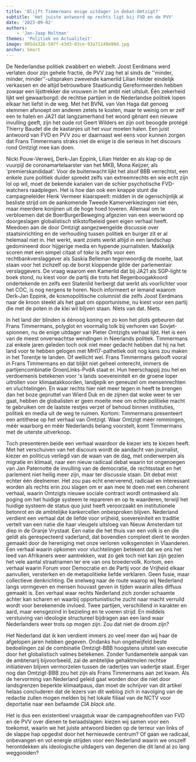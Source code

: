 ```yaml
---
title: 'Blijft Timmermans enige uitdager in debat-Omtzigt?'
subtitle: 'Het juiste antwoord op rechts ligt bij FVD en de PVV'
date: '2023-09-02'
authors:
    - 'Jan-Jaap Moltman'
themes: 'Politiek en Actualiteit'
image: 005da326-597f-43d3-83ce-93a71149e90d.jpg
anchor: Smart
---
```


De Nederlandse politiek zwabbert en wiebelt. Joost Eerdmans werd verlaten door zijn gehele fractie, de PVV zag het al sinds de ''minder, minder, minder''-uitspraken zwevende kamerlid Lilian Helder eindelijk verkassen en de altijd betrouwbare Staatkundig Gereformeerden hebben zowaar een lijsttrekker die vrouwen in het ambt niet uitsluit. Één zekerheid lijkt wel gewaarborgd: de rechtse partijen in de Nederlandse politiek lopen elkaar het liefst in de weg. Met het BVNL van Van Haga dat genoeg stemmen afsnoept om anderen zetels te kosten, maar te weinig om er zelf een te halen en JA21 dat langzamerhand het woord gênant een nieuwe invulling geeft, zijn het oude rot Geert Wilders en zijn ooit beoogde protégé Thierry Baudet die de kastanjes uit het vuur moeten halen. Een juist antwoord van FVD en PVV zou er daarnaast wel eens voor kunnen zorgen dat Frans Timmermans straks niet de enige is die serieus in het discours rond Omtzigt mee kan doen. 

Nicki Pouw-Verweij, Derk-Jan Eppink, Lilian Helder en als klap op de vuurpijl de coronamartelaarster van het MKB, Mona Keijzer, als 'premierskandidaat'. Voor de buitenwacht lijkt het alsof BBB verrechtst, een enkele zure politiek duider spreekt zelfs van extreemrechts en wie echt zijn lol op wil, moet de bekende kanalen van de schier psychotische FVD-watchers raadplegen. Het is hoe dan ook een knappe stunt die campagneleider Henk Vermeer klaarspeelt: midden in de ogenschijnlijk al besliste strijd om de aankomende Tweede Kamerverkiezingen niet één, maar meerdere konijnen uit de hoge hoed toveren. Allemaal om te verbloemen dat de BoerBurgerBeweging afgezien van een weerwoord op doorgeslagen globalistisch stikstofbeleid geen eigen verhaal heeft. Meedoen aan de door Omtzigt aangezwengelde discussie over staatsinrichting en de verhouding tussen politiek en burger zit er al helemaal niet in. Het werkt, want zoiets werkt altijd in een landschap gedomineerd door hijgerige media en hypende journalisten. Makkelijk scoren met een simpel citaat of *take* is zelfs voor een rechtbankverslaggever als Saskia Belleman tegenwoordig de moeite, laat staan voor het zichzelf op de borst kloppende gilde der parlementair verslaggevers. De vraag waarom een Kamerlid dat bij JA21 als SGP-light te boek stond, nu kiest voor de partij die trots het Regenboogakkoord ondertekende en zelfs een Statenlid herbergt dat werkt als voorlichter voor het COC, is nog nergens te horen. Noch informeert er iemand waarom Derk-Jan Eppink, de kosmopolitische columnist die zelfs Joost Eerdmans naar de kroon steekt als het gaat om opportunisme, nu kiest voor een partij die met de poten in de klei wil blijven staan. Niets van dat. Niets. 

In het land der blinden is éénoog koning en zo kon het plots gebeuren dat Frans Timmermans, polyglot en voormalig tolk bij verhoren van Sovjet-spionnen, nu de enige uitdager van Pieter Omtzigts verhaal lijkt. Het is een van de meest onverwachtse wendingen in Neerlands politiek. Timmermans zal enkele jaren geleden toch ook niet meer gedacht hebben dat hij na het land voor te hebben gelogen met MH17-pathetiek ooit nog kans zou maken in het Torentje te landen. Of wellicht wel. Frans Timmermans gelooft vooral in Frans Timmermans en dat blijkt niet geheel onterecht, immers de partijencombinatie GroenLinks-PvdA staat er. Hun heerschappij zou hel en verdoemenis betekenen voor 's lands soevereiniteit en de groene loper uitrollen voor klimaatakkoorden, landjepik en geneuzel om mensenrechten en vluchtelingen. En waar rechts hier niet meer tegen in heeft te brengen dan het boze gepruttel van Wierd Duk en de zijnen dat woke weer te ver gaat, hebben de globalisten er geen moeite mee om echte politieke macht te gebruiken om de laatste restjes verzet of behoud binnen instituties, politiek en media uit de weg te ruimen. Kortom: Timmermans presenteert een antithese op het verhaal van Omtzigt. Waar Omtzigt méér remmingen, méér waarborg en méér Nederlands belang voorstelt, komt Timmermans met de uiterste uitverkoop.

Toch presenteren beide een verhaal waardoor de kiezer iets te kiezen heeft. Met het verschuiven van het discours wordt de aandacht van journalist, kiezer en politicus verlegd van de waan van de dag, met onderwerpen als migratie en klimaat, naar een nieuw radicaal debat waarin tot ongenoegen van Jan Paternotte de invulling van de democratie, de rechtsstaat en het parlement niet heilig meer zijn, maar ter discussie staan. Dit debat mist echter één deelnemer. Het zou pas echt enerverend, radicaal en interessant worden als rechts erin zou slagen om er aan mee te doen met een coherent verhaal, waarin Omtzigts nieuwe sociale contract wordt ontmaskerd als poging om het huidige systeem te repareren en op te waarderen, terwijl het huidige systeem de status quo juist heeft veroorzaakt en institutionele betonrot en de ambtelijke kankercellen onbesproken blijven. Nederland verdient een verhaal dat de liefde voor vrijheid, soevereiniteit en traditie vertelt van een natie die haar vleugels uitsloeg van Nieuw Amsterdam tot diep in de Oranje Vrystaat. Een natie die het thuis van een volk is en die geldt als gerespecteerd vaderland, dat bovendien compleet dient te worden gemaakt door de hereniging met onze verloren volksgenoten in Vlaanderen. Een verhaal waarin opkomen voor vluchtelingen betekent dat we ons het leed van Afrikaners weer aantrekken, wat zo gek toch niet kan zijn gezien het vele aantal straatnamen ter ere van ons broedervolk. Kortom, een verhaal waarin Forum voor Democratie en de Partij voor de Vrijheid elkaar aanvullen, versterken en de metapolitieke liefde verklaren. Geen fusie, maar collectieve denkrichting. De snelweg naar de route waarop wij Nederland langs vormgeven en mensen houvast geven in tijden waarin alles diffuus gemaakt is. Een verhaal waar rechts Nederland zich zonder schaamte achter kan scharen en waarbij opportunistische zucht naar macht verruild wordt voor berekenende invloed. Twee partijen, verschillend in karakter en aard, maar eensgezind in bezieling en te voeren strijd. En middels verstuiving van ideologie structureel bijdragen aan een land waar Nederlanders weer trots op mogen zijn. Zou dat niet de droom zijn?

Het Nederland dat ik ken verdient immers zo veel meer dan wij haar de afgelopen jaren hebben gegeven. Ondanks hun ongetwijfeld beste bedoelingen zal de combinatie Omtzigt-BBB hoogstens uitstel van executie door het globalistisch valmes betekenen. Zonder fundamentele aanpak van de ambtenarij bijvoorbeeld, zal de ambtelijke gehaktmolen rechtse initiatieven blijven vermorzelen tussen de radertjes van vadertje staat. Erger nog dan Omtzigt-BBB zou het zijn als Frans Timmermans aan zet kwam. Als de hervorming van Nederland geleid gaat worden door die niet door landsgrenzen beperkte klimaatpaus, dan moet de schrijver van dit artikel helaas concluderen dat de lezers van dit weblog zich in navolging van de redactie zullen mogen  melden bij het lokale filiaal van de NCTV voor deportatie naar een befaamde *CIA black site*. 

Het is dus een existentieel vraagstuk waar de campagnehoofden van FVD en de PVV over dienen te beraadslagen: kiezen wij samen voor een toekomst, waarin we het juiste antwoord bieden op de terreur van links of de slappe hap opgedist door het hernieuwde centrum? Of gaan we radicaal, onbevangen en vol energie strijden voor een Nederland waarin we onszelf herontdekken als ideologische uitdagers van degenen die dit land al zo lang weggooiden?
